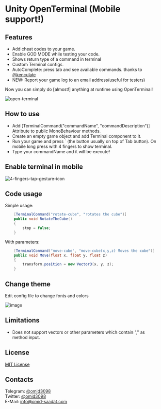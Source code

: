 # Unity OpenTerminal (Mobile support!)

## Features

- Add cheat codes to your game.
- Enable GOD MODE while testing your code.
- Shows return type of a command in terminal
- Custom Terminal configs.
- AutoComplete: press tab and see available commands. thanks to [@kenculate](https://github.com/kenculate)
- NEW: Report your game log to an email address(useful for testers)

Now you can simply do [almost!] anything at runtime using OpenTerminal!

![open-terminal](https://user-images.githubusercontent.com/6388730/84697557-9be01b00-af63-11ea-9971-e3e4dd3922c3.gif)

## How to use

- Add [TerminalCommand("commandName", "commandDescription")] Attribute to public
  MonoBehaviour methods.
- Create an empty game object and add Terminal component to it.
- Run your game and press ` (the button usually on top of Tab button). On mobile long press with 4 fingers to show terminal.
- Type your commandName and it will be execute!

## Enable terminal in mobile

![4-fingers-tap-gesture-icon](https://user-images.githubusercontent.com/6388730/28248214-f352bd1c-6a55-11e7-9bdf-bccced72bb9e.png)

## Code usage

Simple usage:

```csharp
    [TerminalCommand("rotate-cube", "rotates the cube")]
    public void RotateTheCube()
    {
        stop = false;
    }
```

With parameters:

```csharp
    [TerminalCommand("move-cube", "move-cube(x,y,z) Moves the cube")]
    public void Move(float x, float y, float z)
    {
        transform.position = new Vector3(x, y, z);
    }
```

## Change theme

Edit config file to change fonts and colors

![image](https://user-images.githubusercontent.com/6388730/27377905-8dd0b4b8-568b-11e7-83f0-775d943773a9.png)

## Limitations

- Does not support vectors or other parameters which contain "," as method input.

## License

[MIT License](LICENSE)

## Contacts

Telegram: [@omid3098](https://t.me/omid3098)  
Twitter: [@omid3098](https://twitter.com/omid3098)  
E-Mail: [info@omid-saadat.com](mailto:info@omid-saadat.com)
